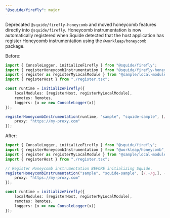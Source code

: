 ```yaml
---
"@squide/firefly": major
---
```


Deprecated `@squide/firefly-honeycomb` and moved honeycomb features directly into `@squide/firefly`. Honeycomb instrumentation is now automatically registered when Squide detected that the host application has register Honeycomb instrumentation using the `@workleap/honeycomb` package.

Before:

```ts
import { ConsoleLogger, initializeFirefly } from "@squide/firefly";
import { registerHoneycombInstrumentation } from "@squide/firefly-honeycomb";
import { register as registerMyLocalModule } from "@sample/local-module";
import { registerHost } from "./register.tsx";

const runtime = initializeFirefly({
    localModules: [registerHost, registerMyLocalModule],
    remotes: Remotes,
    loggers: [x => new ConsoleLogger(x)]
});

registerHoneycombInstrumentation(runtime, "sample", "squide-sample", [/.+/g,], {
    proxy: "https://my-proxy.com"
});
```

After:

```ts
import { ConsoleLogger, initializeFirefly } from "@squide/firefly";
import { registerHoneycombInstrumentation } from "@workleap/honeycomb";
import { register as registerMyLocalModule } from "@sample/local-module";
import { registerHost } from "./register.tsx";

// Register Honeycomb instrumentation BEFORE initializing Squide.
registerHoneycombInstrumentation("sample", "squide-sample", [/.+/g,], {
    proxy: "https://my-proxy.com"
});

const runtime = initializeFirefly({
    localModules: [registerHost, registerMyLocalModule],
    remotes: Remotes,
    loggers: [x => new ConsoleLogger(x)]
});
```


